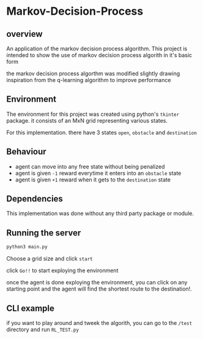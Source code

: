 # Markov-Decision-Process
## overview

An application of the markov decision process algorithm.
This project is intended to show the use of markov decision process algorith in it's basic form

the markov decision process algorthm was modified slightly drawing inspiration from the q-learning algorithm to improve performance

## Environment

The environment for this project was created using python's `tkinter` package.
it consists of an MxN grid representing various states.

For this implementation. there have 3 states `open`, `obstacle` and `destination`

## Behaviour
- agent can move into any free state without being penalized
- agent is given `-1` reward everytime it enters into an `obstacle` state
- agent is given `+1` reward when it gets to the `destination` state

## Dependencies

This implementation was done without any third party package or module.

## Running the server
```bash
python3 main.py
```

Choose a grid size and click `start`

click `Go!!` to start exploying the environment 

once the agent is done exploying the environment, you can click on any starting point and the agent will find the shortest route to the destination!.

## CLI example

if you want to play around and tweek the algorith, you can go to the `/test` directory and run `RL_TEST.py`
